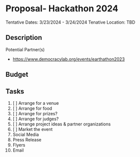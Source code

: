 # Proposal- Hackathon 2024

Tentative Dates: 3/23/2024 - 3/24/2024
Tenative Location: TBD

## Description

Potential Partner(s)
- https://www.democracylab.org/events/earthathon2023

## Budget

<TBD>

## Tasks

1. [ ] Arrange for a venue
2. [ ] Arrange for food
3. [ ] Arrange for prizes?
4. [ ] Arrange for judges?
5. [ ] Arrange project ideas & partner organizations
6. [ ] Market the event
  1. Social Media
  2. Press Release
  3. Flyers
  4. Email
